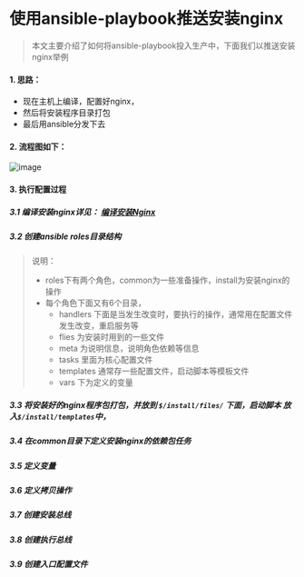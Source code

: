 
# 使用ansible-playbook推送安装nginx
> 本文主要介绍了如何将ansible-playbook投入生产中，下面我们以推送安装nginx举例

#### 1. 思路：
- 现在主机上编译，配置好nginx，
- 然后将安装程序目录打包
- 最后用ansible分发下去

#### 2. 流程图如下：
![image](https://s1.ax1x.com/2018/10/11/itW3sf.png)


#### 3. 执行配置过程
##### 3.1 编译安装nginx详见： [编译安装Nginx](http://note.youdao.com/noteshare?id=b73effc8df9b50ad2b63f8f0ed2ba676&sub=0D01183B5BCA44C593B382FB2AE2FE3D)

##### 3.2 创建ansible roles目录结构

> 说明：
> - roles下有两个角色，common为一些准备操作，install为安装nginx的操作
> - 每个角色下面又有6个目录，
>   - handlers 下面是当发生改变时，要执行的操作，通常用在配置文件发生改变，重启服务等
>   - flies 为安装时用到的一些文件
>   - meta 为说明信息，说明角色依赖等信息
>   - tasks 里面为核心配置文件
>   - templates 通常存一些配置文件，启动脚本等模板文件
>   - vars 下为定义的变量
 
##### 3.3 将安装好的nginx程序包打包，并放到 `$/install/files/` 下面，启动脚本 放入`$/install/templates`中，


##### 3.4 在common目录下定义安装nginx的依赖包任务

##### 3.5 定义变量

##### 3.6 定义拷贝操作
  
##### 3.7 创建安装总线

##### 3.8 创建执行总线 

##### 3.9 创建入口配置文件
